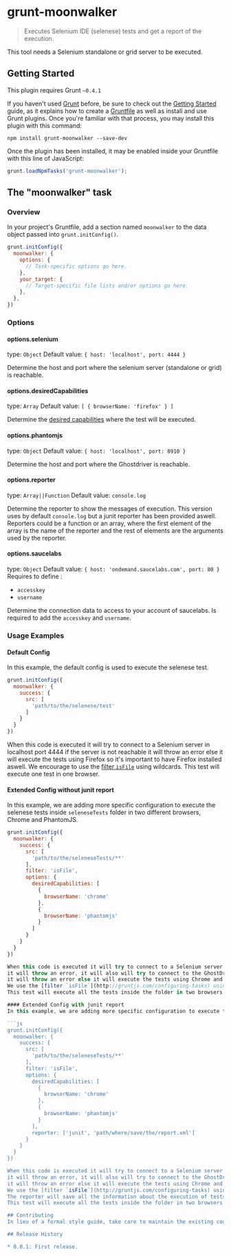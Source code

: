 # grunt-moonwalker

> Executes Selenium IDE (selenese) tests and get a report of the execution.

This tool needs a Selenium standalone or grid server to be executed.

## Getting Started
This plugin requires Grunt `~0.4.1`

If you haven't used [Grunt](http://gruntjs.com/) before, be sure to check out the [Getting Started](http://gruntjs.com/getting-started) guide, as it explains how to create a [Gruntfile](http://gruntjs.com/sample-gruntfile) as well as install and use Grunt plugins. Once you're familiar with that process, you may install this plugin with this command:

```shell
npm install grunt-moonwalker --save-dev
```

Once the plugin has been installed, it may be enabled inside your Gruntfile with this line of JavaScript:

```js
grunt.loadNpmTasks('grunt-moonwalker');
```

## The "moonwalker" task

### Overview
In your project's Gruntfile, add a section named `moonwalker` to the data object passed into `grunt.initConfig()`.

```js
grunt.initConfig({
  moonwalker: {
    options: {
      // Task-specific options go here.
    },
    your_target: {
      // Target-specific file lists and/or options go here.
    },
  },
})
```

### Options

#### options.selenium
type: `Object`
Default value: `{ host: 'localhost', port: 4444 }`

Determine the host and port where the selenium server (standalone or grid) is reachable.

#### options.desiredCapabilities
type: `Array`
Default value: `[ { browserName: 'firefox' } ]`

Determine the [desired capabilities](https://code.google.com/p/selenium/wiki/DesiredCapabilities) where the test will be executed.

#### options.phantomjs
type: `Object`
Default value: `{ host: 'localhost', port: 8910 }`

Determine the host and port where the Ghostdriver is reachable.

#### options.reporter
type: `Array||Function`
Default value: `console.log`

Determine the reporter to show the messages of execution. This version uses by default `console.log` but a junit reporter has been provided aswell.
Reporters could be a function or an array, where the first element of the array is the name of the reporter and the rest of elements are the arguments
used by the reporter.

#### options.saucelabs
type: `Object`
Default value: `{ host: 'ondemand.saucelabs.com', port: 80 }`
Requires to define :
 - `accesskey`
 - `username`

Determine the connection data to access to your account of saucelabs. Is required to add the `accesskey` and `username`.

### Usage Examples

#### Default Config
In this example, the default config is used to execute the selenese test.

```js
grunt.initConfig({
  moonwalker: {
    success: {
      src: [
        'path/to/the/selenese/test'
      ]
    }
  }
})
```

When this code is executed it will try to connect to a Selenium server in localhost port 4444 if the server is not reachable
it will throw an error else it will execute the tests using Firefox so it's important to have Firefox installed aswell.
We encourage to use the [filter `isFile`](http://gruntjs.com/configuring-tasks) using wildcards.
This test will execute one test in one browser.

#### Extended Config without junit report
In this example, we are adding more specific configuration to execute the selenese tests inside `seleneseTests` folder in two different browsers, Chrome and PhantomJS.

```js
grunt.initConfig({
  moonwalker: {
    success: {
      src: [
        'path/to/the/seleneseTests/**'
      ],
      filter: 'isFile',
      options: {
        desiredCapabilities: [
          {
            browserName: 'chrome'
          },
          {
            browserName: 'phantomjs'
          }
        ]
      }
    }
  }
})

When this code is executed it will try to connect to a Selenium server in localhost port 4444 if the server is not reachable
it will throw an error, it will also will try to connect to the GhostDriver in localhost port 8910 if GhostDriever is not reachable
it will throw an error else it will execute the tests using Chrome and Phantomjs so it's important to have Chrome and Phantomjs installed aswell.
We use the [filter `isFile`](http://gruntjs.com/configuring-tasks) using wildcards to avoid iterate over folders.
This test will execute all the tests inside the folder in two browsers.

#### Extended Config with junit report
In this example, we are adding more specific configuration to execute the selenese tests inside `seleneseTests` folder in two different browsers, Chrome and PhantomJS and get a junit compatible report.

```js
grunt.initConfig({
  moonwalker: {
    success: {
      src: [
        'path/to/the/seleneseTests/**'
      ],
      filter: 'isFile',
      options: {
        desiredCapabilities: [
          {
            browserName: 'chrome'
          },
          {
            browserName: 'phantomjs'
          }
        ],
        reporter: ['junit', 'path/where/save/the/report.xml']
      }
    }
  }
})

When this code is executed it will try to connect to a Selenium server in localhost port 4444 if the server is not reachable
it will throw an error, it will also will try to connect to the GhostDriver in localhost port 8910 if GhostDriever is not reachable
it will throw an error else it will execute the tests using Chrome and Phantomjs so it's important to have Chrome and Phantomjs installed aswell.
We use the [filter `isFile`](http://gruntjs.com/configuring-tasks) using wildcards to avoid iterate over folders.
The reporter will save all the information about the execution of tests in junit compatible report.
This test will execute all the tests inside the folder in two browsers and creates a junit xml compatible report.

## Contributing
In lieu of a formal style guide, take care to maintain the existing coding style. Add unit tests for any new or changed functionality. Lint and test your code using [Grunt](http://gruntjs.com/).

## Release History

* 0.0.1: First release.

